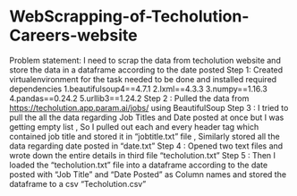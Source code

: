 # WebScrapping-of-Techolution-Careers-website
﻿Problem statement:   I need to scrap the data from techolution website and store the data in a dataframe according to the date posted   Step 1:  Created virtualenvironment for the task needed to be done and installed required dependencies   1.beautifulsoup4==4.7.1 2.lxml==4.3.3 3.numpy==1.16.3 4.pandas==0.24.2 5.urllib3==1.24.2  Step 2 :  Pulled the data from https://techolution.app.param.ai/jobs/ using BeautifulSoup  Step 3 :  I tried to pull the all the data regarding Job Titles and Date posted at once but I was getting empty list , So I pulled out each and every header tag which contained job title and stored it in “jobtitle.txt” file , Similarly stored all the data regarding date posted in “date.txt”  Step 4 :  Opened two text files and wrote down the entire details in third file “techolution.txt”  Step 5 :  Then I loaded the “techolution.txt” file into a dataframe according to the date posted with “Job Title” and “Date Posted” as Column names and stored the dataframe to a csv “Techolution.csv”
